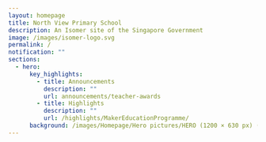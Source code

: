 ```yaml
---
layout: homepage
title: North View Primary School
description: An Isomer site of the Singapore Government
image: /images/isomer-logo.svg
permalink: /
notification: ""
sections:
  - hero:
      key_highlights:
        - title: Announcements
          description: ""
          url: announcements/teacher-awards
        - title: Highlights
          description: ""
          url: /highlights/MakerEducationProgramme/
      background: /images/Homepage/Hero pictures/HERO (1200 × 630 px) (1).gif
---
```

